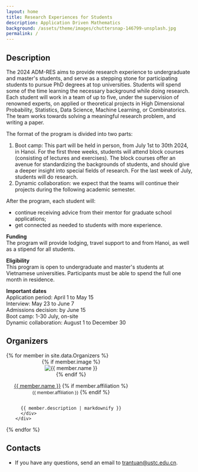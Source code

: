 ```yaml
---
layout: home
title: Research Experiences for Students
description: Application Driven Mathematics
background: /assets/theme/images/chuttersnap-146799-unsplash.jpg
permalink: /
---
```

## Description 

<p>
The 2024 ADM-RES aims to provide research experience to undergraduate and master's students, and serve as a
stepping stone for participating students to pursue PhD degrees at top universities. Students will spend
some of the time learning the necessary background while doing research. Each student will work in a
team of up to five, under the supervision of renowned experts, on applied or theoretical projects in High
Dimensional Probability, Statistics, Data Science, Machine Learning, or Combinatorics. The team works
towards solving a meaningful research problem, and writing a paper.
</p>  
The format of the program is divided into two parts:
<ol>
  <li>
Boot camp: This part will be held in person, from July 1st to 30th 2024, in Hanoi. For the first
three weeks, students will attend block courses (consisting of lectures and exercises). The block
courses offer an avenue for standardizing the backgrounds of students, and should give a deeper
insight into special fields of research. For the last week of July, students will do research.</li>
  <li>
Dynamic collaboration: we expect that the teams will continue their projects during the
following academic semester.</li>
</ol>
After the program, each student will:
<ul>
  <li>
    continue receiving advice from their mentor for graduate school applications;</li>
  <li>
    get connected as needed to students with more experience.</li>
</ul>

<b>Funding</b> <br>
The program will provide lodging, travel support to and from Hanoi, as well as a stipend for all students.<br>

<b>Eligibility</b> <br>
This program is open to undergraduate and master's students at Vietnamese universities. Participants must be able to spend the full one month in residence.

<b>Important dates</b> <br>
Application period: April 1 to May 15 <br>
Interview: May 23 to June 7 <br>
Admissions decision: by June 15 <br>
Boot camp: 1-30 July, on-site <br>
Dynamic collaboration: August 1 to December 30

## Organizers
<div class="row cards mt-4">
{% for member in site.data.Organizers %}
  <div class="d-flex team-member col-md-6" style="justify-content: center;">
    <div class="flex-shrink-0 me-3" style="width: 350px;">
      <div style="position: relative;display: flex;justify-content: center;flex-wrap: wrap;flex-direction: column;align-items: center;">
        {% if member.image %}
        <img src="{{ member.image | relative_url }}" alt="{{ member.name }}">
      {% endif %}
        <p id="{{ member.name | strip | url_encode }}" style="text-align: center;">
        <a href="{{ member.homepage }}">{{ member.name }}</a>
        {% if member.affiliation %}
          <br><small class="text-muted">{{ member.affiliation }}</small>
        {% endif %}
      </p>

      {{ member.description | markdownify }}  
      </div>
    </div>
    
  </div>
{% endfor %}
</div>

## Contacts
- If you have any questions, send an email to <a href="mailto:trantuan@ustc.edu.cn">trantuan@ustc.edu.cn</a>.
